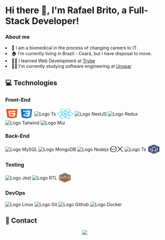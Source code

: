 # Hi there 👋, I'm Rafael Brito, a Full-Stack Developer!

<h3><strong>About me</strong></h3>

<div align="left" style="display: inline_block">
  <li> 🧫 I am a biomedical in the process of changing careers to IT.</li>
  <li> 🏠 I'm currently living in Brazil - Ceará, but I have disposal to move.</li>
  <li> 👨‍💻 I learned Web Development at <a href="https://betrybe.com">Trybe</a></li>
  <li> 👨‍💻 I'm currently studying software engineering at <a href="https://www.unopar.com.br/">Unopar</a></li>
  
## 💻 Technologies

<h3><strong>Front-End</strong></h3>
  <img align="center" alt="Logo HTML" height="30" width="42" src="https://raw.githubusercontent.com/devicons/devicon/master/icons/html5/html5-original.svg" />
  <img align="center" alt="Logo CSS" height="30" width="42" src="https://raw.githubusercontent.com/devicons/devicon/master/icons/css3/css3-original.svg" />
  <img align="center" alt="Logo Ts" height="30" width="42" src="https://cdn.jsdelivr.net/gh/devicons/devicon/icons/typescript/typescript-original.svg" />
  <img align="center" alt="Logo React" height="36" width="52" src="https://raw.githubusercontent.com/devicons/devicon/master/icons/react/react-original.svg" />
  <img align="center" alt="Logo NextJS" height="36" width="52" src="https://cdn.jsdelivr.net/gh/devicons/devicon/icons/nextjs/nextjs-original.svg" />
  <img align="center" alt="Logo Redux" height="31" width="44" src="https://cdn.jsdelivr.net/gh/devicons/devicon/icons/redux/redux-original.svg" />
  <img align="center" alt="Logo Tailwind" height="30" width="38" src="https://cdn.jsdelivr.net/gh/devicons/devicon/icons/tailwindcss/tailwindcss-plain.svg" />
  <img align="center" alt="Logo Mui" height="30" width="40" src="https://cdn.jsdelivr.net/gh/devicons/devicon/icons/sass/sass-original.svg" />

<h3><strong>Back-End</strong></h3>
  <img align="center" alt="Logo MySQL" height="48" width="56" src="https://cdn.jsdelivr.net/gh/devicons/devicon/icons/mysql/mysql-original-wordmark.svg" />
  <img align="center" alt="Logo MongoDB" height="48" width="56" src="https://cdn.jsdelivr.net/gh/devicons/devicon/icons/mongodb/mongodb-original-wordmark.svg" />
  <img align="center" alt="Logo Nodejs" height="32" width="42" src="https://cdn.jsdelivr.net/gh/devicons/devicon/icons/nodejs/nodejs-original.svg" />
  <img align="center" alt="Logo Express" height="32" width="42" src="https://raw.githubusercontent.com/devicons/devicon/master/icons/express/express-original.svg" />
  <img align="center" alt="Logo Ts" height="30" width="42" src="https://cdn.jsdelivr.net/gh/devicons/devicon/icons/typescript/typescript-original.svg" />
  <img align="center" alt="Logo Sequelize" height="30" width="42" src="https://raw.githubusercontent.com/devicons/devicon/1119b9f84c0290e0f0b38982099a2bd027a48bf1/icons/sequelize/sequelize-plain.svg" /> 

<h3><strong>Testing</strong></h3>
  <img align="center" alt="Logo Jest" height="30" width="48" src="https://cdn.jsdelivr.net/gh/devicons/devicon/icons/jest/jest-plain.svg" />
  <img align="center" alt="Logo RTL" height="34" width="34" src="https://testing-library.com/img/octopus-128x128.png" />
  <img align="center" alt="Logo Mocha" height="30" width="42" src="https://raw.githubusercontent.com/devicons/devicon/master/icons/mocha/mocha-plain.svg"/>

<h3><strong>DevOps</strong></h3>
  <img align="center" alt="Logo Linux" height="30" width="42" src="https://cdn.jsdelivr.net/gh/devicons/devicon/icons/linux/linux-original.svg" />
  <img align="center" alt="Logo Git" height="30" width="42" src="https://cdn.jsdelivr.net/gh/devicons/devicon/icons/git/git-original.svg" />
  <img align="center" alt="Logo Github" height="38" width="42" src="https://cdn.jsdelivr.net/gh/devicons/devicon/icons/github/github-original.svg" />
  <img align="center" alt="Logo Docker" height="41" width="50" src="https://cdn.jsdelivr.net/gh/devicons/devicon/icons/docker/docker-original.svg">

## 💬 Contact

<div align="center" style="display: inline_block">
  <a href="https://www.linkedin.com/in/rhbrito/" target="_blank"><img height="28rem" src="https://img.shields.io/badge/LinkedIn-0077B5?style=for-the-badge&logo=linkedin&logoColor=white"></a> 
</div>
